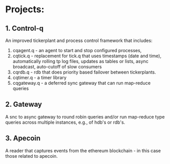 # Projects:

## 1. Control-q
An improved tickerplant and process control framework that includes:
1) cqagent.q - an agent to start and stop configured processes, 
1) cqtick.q - replacement for tick.q that uses timestamps (date and time), automatically rolling tp log files, updates as tables or lists, async broadcast, auto-cutoff of slow consumers
2) cqrdb.q - rdb that does priority based failover between tickerplants.
3) cqtimer.q - a timer library
4) cqgateway.q - a deferred sync gateway that can run map-reduce queries

## 2. Gateway

A snc to async gateway to round robin queries and/or run map-reduce type queries across multiple instances, e.g., of hdb's or rdb's.

## 3. Apecoin
A reader that captures events from the ethereum blockchain - in this case those related to apecoin.
